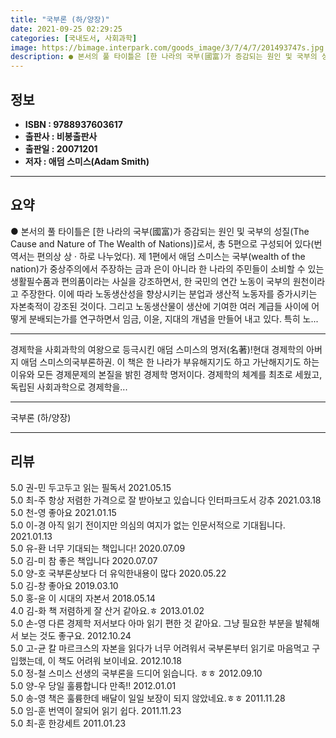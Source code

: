 ```yaml
---
title: "국부론 (하/양장)"
date: 2021-09-25 02:29:25
categories: [국내도서, 사회과학]
image: https://bimage.interpark.com/goods_image/3/7/4/7/201493747s.jpg
description: ● 본서의 풀 타이틀은 [한 나라의 국부(國富)가 증감되는 원인 및 국부의 성질(The Cause and Nature of The Wealth of Nations)]로서, 총 5편으로 구성되어 있다(번역서는 편의상 상 · 하로 나누었다). 제 1편에서 애덤 스미스는 국부(wealth
---
```


## **정보**

- **ISBN : 9788937603617**
- **출판사 : 비봉출판사**
- **출판일 : 20071201**
- **저자 : 애덤 스미스(Adam Smith)**

------



## **요약**

●  본서의 풀 타이틀은 [한 나라의 국부(國富)가 증감되는 원인 및 국부의 성질(The Cause and Nature of The Wealth of Nations)]로서, 총 5편으로 구성되어 있다(번역서는 편의상 상 · 하로 나누었다). 제 1편에서 애덤 스미스는 국부(wealth of the nation)가 중상주의에서 주장하는 금과 은이 아니라 한 나라의 주민들이 소비할 수 있는 생활필수품과 편의품이라는 사실을 강조하면서, 한 국민의 연간 노동이 국부의 원천이라고 주장한다. 이에 따라 노동생산성을 향상시키는 분업과 생산적 노동자를 증가시키는 자본축적이 강조된 것이다. 그리고 노동생산물이 생산에 기여한 여러 계급들 사이에 어떻게 분배되는가를 연구하면서 임금, 이윤, 지대의 개념을 만들어 내고 있다. 특히 노...

------

경제학을 사회과학의 여왕으로 등극시킨 애덤 스미스의 명저(名著)!현대 경제학의 아버지 애덤 스미스의국부론하권. 이 책은 한 나라가 부유해지기도 하고 가난해지기도 하는 이유와 모든 경제문제의 본질을 밝힌 경제학 명저이다. 경제학의 체계를 최초로 세웠고, 독립된 사회과학으로 경제학을... 

------


국부론 (하/양장) 

------


## **리뷰** 

5.0 권-민 두고두고 읽는 필독서 2021.05.15 <br/>5.0 최-주 항상 저렴한 가격으로 잘 받아보고 있습니다 인터파크도서 강추 2021.03.18 <br/>5.0 천-영 좋아요  2021.01.15 <br/>5.0 이-경 아직 읽기 전이지만 의심의 여지가 없는 인문서적으로 기대됩니다. 2021.01.13 <br/>5.0 유-환 너무 기대되는 책입니다! 2020.07.09 <br/>5.0 김-미 참 좋은 책입니다  2020.07.07 <br/>5.0 양-호 국부론상보다 더 유익한내용이 많다 2020.05.22 <br/>5.0 김-창 좋아요 2019.03.10 <br/>5.0 홍-윤 이 시대의 자본서 2018.05.14 <br/>4.0 김-화 책 저렴하게 잘 산거 같아요.ㅎ 2013.01.02 <br/>5.0 손-영 다른 경제학 저서보다 아마 읽기 편한 것 같아요. 그냥 필요한 부분을 발췌해서 보는 것도 좋구요. 2012.10.24 <br/>5.0 고-균 칼 마르크스의 자본을 읽다가 너무 어려워서 국부론부터 읽기로 마음먹고 구입했는데, 이 책도 어려워 보이네요. 2012.10.18 <br/>5.0 정-철 스미스 선생의 국부론을 드디어 읽습니다. ㅎㅎ 2012.09.10 <br/>5.0 양-우 당일 훌륭합니다 만족!! 2012.01.01 <br/>5.0 송-영 책은 훌륭한데 배달이 일일 보장이 되지 않았네요.ㅎㅎ 2011.11.28 <br/>5.0 임-훈 번역이 잘되어 읽기 쉽다. 2011.11.23 <br/>5.0 최-훈 한강세트 2011.01.23 <br/>